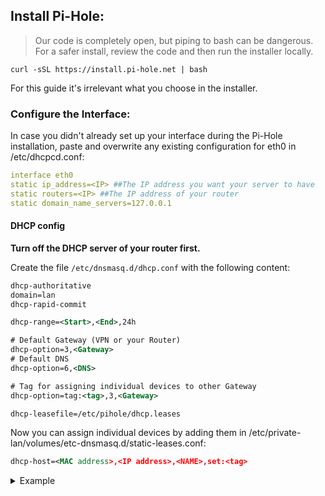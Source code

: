 ## Install Pi-Hole:  
> Our code is completely open, but piping to bash can be dangerous. For a safer install, review the code and then run the installer locally.

    curl -sSL https://install.pi-hole.net | bash 

For this guide it's irrelevant what you choose in the installer.

### **Configure the Interface:**  
In case you didn't already set up your interface during the Pi-Hole installation, paste and overwrite any existing configuration for eth0 in /etc/dhcpcd.conf:  
```yaml
interface eth0
static ip_address=<IP> ##The IP address you want your server to have
static routers=<IP> ##The IP address of your router
static domain_name_servers=127.0.0.1
```

#### DHCP config
**Turn off the DHCP server of your router first.**  

Create the file ```/etc/dnsmasq.d/dhcp.conf``` with the following content:
```xml
dhcp-authoritative
domain=lan
dhcp-rapid-commit

dhcp-range=<Start>,<End>,24h

# Default Gateway (VPN or your Router)
dhcp-option=3,<Gateway>
# Default DNS
dhcp-option=6,<DNS>

# Tag for assigning individual devices to other Gateway
dhcp-option=tag:<tag>,3,<Gateway>

dhcp-leasefile=/etc/pihole/dhcp.leases
```

Now you can assign individual devices by adding them in /etc/private-lan/volumes/etc-dnsmasq.d/static-leases.conf:

```xml
dhcp-host=<MAC address>,<IP address>,<NAME>,set:<tag>
```
<details>
<summary>Example</summary>

```xml
dhcp-authoritative
dhcp-range=192.168.178.20,192.168.178.254,24h

# Router
dhcp-option=3,192.168.178.1
# Pi-Hole
dhcp-option=6,192.168.178.2

# VPN
dhcp-option=tag:VPN,3,192.168.178.2

dhcp-leasefile=/etc/pihole/dhcp.leases
#quiet-dhcp

domain=lan
dhcp-rapid-commit
```

```
dhcp-host=81:7d:22:a2:3e:7d,192.168.178.10,PC-VPN,set:VPN
dhcp-host=81:7d:22:a2:3e:7e,192.168.178.11,PC
```
</details>
